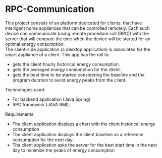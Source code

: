 # RPC-Communication

This project consists of an platform dedicated for clients, that have intelligent home appliances that can be controlled remotely. Each such device can communicate (using remote procedure call (RPC)) with the server that will compute the time when the device will be started for an optimal energy consumption. <br />
The client-side application (a desktop application) is associated for the smart appliance of a client. This app has the roll to: <br />
  - gets the client hourly historical energy consumption.
  - gets the averaged energy consumption for the client.
  - gets the best time to be started considering the baseline and the program duration to avoid energy peaks from the client.
  
Technologies used: <br />
  - For backend application (Java Spring) <br />
  - RPC framework (JAVA RMI). <br />

Requirements: <br />
  - The client application displays a chart with the client historical energy consumption <br />
  - The client application displays the client baseline as a reference consumption for the next day <br />
  - The client application asks the server for the best start time in the next day to minimize the peaks of energy consumption <br />
